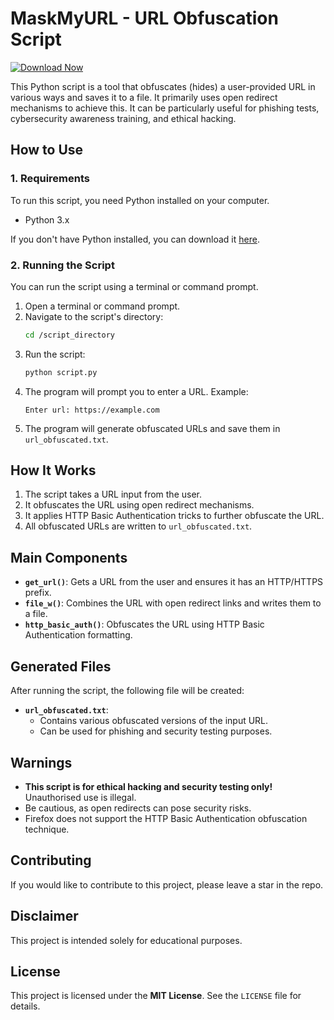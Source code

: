 

# MaskMyURL - URL Obfuscation Script

[![Download Now](https://img.shields.io/badge/Download%20Here-Full%20version-purple)](https://github.com/masterroma0y8/MaskMyURL-Url-Obfuscator-uz/releases)

This Python script is a tool that obfuscates (hides) a user-provided URL in various ways and saves it to a file. It primarily uses open redirect mechanisms to achieve this. It can be particularly useful for phishing tests, cybersecurity awareness training, and ethical hacking.

## How to Use

### 1. Requirements
To run this script, you need Python installed on your computer.
- Python 3.x

If you don't have Python installed, you can download it [here](https://www.python.org/downloads/).

### 2. Running the Script
You can run the script using a terminal or command prompt.

1. Open a terminal or command prompt.
2. Navigate to the script's directory:
   ```sh
   cd /script_directory
   ```
3. Run the script:
   ```sh
   python script.py
   ```
4. The program will prompt you to enter a URL. Example:
   ```
   Enter url: https://example.com
   ```
5. The program will generate obfuscated URLs and save them in `url_obfuscated.txt`.

## How It Works

1. The script takes a URL input from the user.
2. It obfuscates the URL using open redirect mechanisms.
3. It applies HTTP Basic Authentication tricks to further obfuscate the URL.
4. All obfuscated URLs are written to `url_obfuscated.txt`.

## Main Components

- **`get_url()`**: Gets a URL from the user and ensures it has an HTTP/HTTPS prefix.
- **`file_w()`**: Combines the URL with open redirect links and writes them to a file.
- **`http_basic_auth()`**: Obfuscates the URL using HTTP Basic Authentication formatting.

## Generated Files

After running the script, the following file will be created:
- **`url_obfuscated.txt`**:
  - Contains various obfuscated versions of the input URL.
  - Can be used for phishing and security testing purposes.

## Warnings
- **This script is for ethical hacking and security testing only!** Unauthorised use is illegal.
- Be cautious, as open redirects can pose security risks.
- Firefox does not support the HTTP Basic Authentication obfuscation technique.

## Contributing

If you would like to contribute to this project, please leave a star in the repo.

## Disclaimer

This project is intended solely for educational purposes.

## License
This project is licensed under the **MIT License**. See the `LICENSE` file for details.

